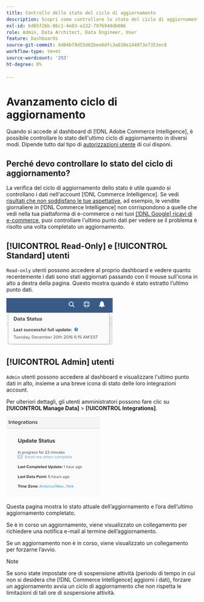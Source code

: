 ```yaml
---
title: Controllo dello stato del ciclo di aggiornamento
description: Scopri come controllare lo stato del ciclo di aggiornamento.
exl-id: bd65f2bb-86c1-4e83-a132-797694ddb086
role: Admin, Data Architect, Data Engineer, User
feature: Dashboards
source-git-commit: 4d04b79d55d02bee6dfc3a810e144073e7353ec0
workflow-type: tm+mt
source-wordcount: '293'
ht-degree: 0%

---
```


# Avanzamento ciclo di aggiornamento

Quando si accede al dashboard di [!DNL Adobe Commerce Intelligence], è possibile controllare lo stato dell&#39;ultimo ciclo di aggiornamento in diversi modi. Dipende tutto dal tipo di [autorizzazioni utente](../administrator/user-management/user-management.md) di cui disponi.

## Perché devo controllare lo stato del ciclo di aggiornamento?

La verifica del ciclo di aggiornamento dello stato è utile quando si controllano i dati nell&#39;account [!DNL Commerce Intelligence]. Se vedi [risultati che non soddisfano le tue aspettative](../data-analyst/data-warehouse-mgr/data-and-updates-faq.md), ad esempio, le vendite giornaliere in [!DNL Commerce Intelligence] non corrispondono a quelle che vedi nella tua piattaforma di e-commerce o nei tuoi [[!DNL Google] ricavi di e-commerce](https://experienceleague.adobe.com/docs/commerce-knowledge-base/kb/troubleshooting/miscellaneous/diagnosing-google-ecommerce-revenue-discrepancies.html), puoi controllare l&#39;ultimo punto dati per vedere se il problema è risolto una volta completato un aggiornamento.

## [!UICONTROL Read-Only] e [!UICONTROL Standard] utenti

`Read-only` utenti possono accedere al proprio dashboard e vedere quanto recentemente i dati sono stati aggiornati passando con il mouse sull&#39;icona in alto a destra della pagina. Questo mostra quando è stato estratto l’ultimo punto dati.

![Timestamp dell&#39;ultimo aggiornamento dati riuscito visualizzato nell&#39;interfaccia](../../mbi/assets/last-success-data.png)

## [!UICONTROL Admin] utenti

`Admin` utenti possono accedere al dashboard e visualizzare l&#39;ultimo punto dati in alto, insieme a una breve icona di stato delle loro integrazioni account.

Per ulteriori dettagli, gli utenti amministratori possono fare clic su **[!UICONTROL Manage Data]** > **[!UICONTROL Integrations]**.

![Pagina Gestisci integrazioni dati con dettagli di connessione e stato aggiornamento](../../mbi/assets/detail-manage-data-integrations.png)

Questa pagina mostra lo stato attuale dell’aggiornamento e l’ora dell’ultimo aggiornamento completato.

Se è in corso un aggiornamento, viene visualizzato un collegamento per richiedere una notifica e-mail al termine dell’aggiornamento.

Se un aggiornamento non è in corso, viene visualizzato un collegamento per forzarne l’avvio.

>[!NOTE]
>
>Se sono state impostate ore di sospensione attività (periodo di tempo in cui non si desidera che [!DNL Commerce Intelligence] aggiorni i dati), forzare un aggiornamento avvia un ciclo di aggiornamento che non rispetta le limitazioni di tali ore di sospensione attività.
